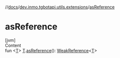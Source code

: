 //[docs](../../index.md)/[dev.inmo.tgbotapi.utils.extensions](index.md)/[asReference](as-reference.md)



# asReference  
[jvm]  
Content  
fun <[T](as-reference.md)> [T](as-reference.md).[asReference](as-reference.md)(): [WeakReference](https://docs.oracle.com/javase/8/docs/api/java/lang/ref/WeakReference.html)<[T](as-reference.md)>  



